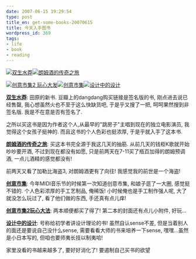 ```yaml
---
date: 2007-06-15 19:29:54
type: post
title_en: get-some-books-20070615
title: 今天入手图书
wordpress_id: 369
tags:
- life
- book
- reading
---
```


[![双生水莽](http://www.douban.com/spic/s2359493.jpg)](http://www.douban.com/subject/2042966/)[![朗姆酒的传奇之旅](http://www.douban.com/spic/s1503857.jpg)](http://www.douban.com/subject/1486573/)

[![创意市集2 玩心大发](http://www.douban.com/spic/s2407338.jpg)](http://www.douban.com/subject/2036345/)[![创意市集](http://www.douban.com/spic/s1407395.jpg)](http://www.douban.com/subject/1396339/)[![设计中的设计](http://www.douban.com/spic/s1950479.jpg)](http://www.douban.com/subject/1941558/)

[**双生水莽**](http://www.douban.com/subject/2042966/):
田原的新书. 豆瓣上的dangdang购买链接是签名版的书, 刚点进去说已经售罄, 我心想虽然火也不至于这么快缺货吧, 于是乎又搜了一把, 呵呵果然搜到非签名版. 我是不在意是否有签名了.

之所以买这书是因为作者这个人,从最早的"跳房子"主唱到现在的独立电影演员, 我觉得这个女孩子挺神的. 而且这书的个人色彩也挺浓厚, 于是乎就入手了这本书.

[**朗姆酒的传奇之旅**](http://www.douban.com/subject/1486573/):
买这本书完全源于我这几天的抽筋. 从前几天的钱柜K歌就开始吵吵要开酒, 不过到现在都没有如愿, 只是前两天在7-11买了瓶百加得的朗姆预调酒, 一点儿酒精的感觉都没有!

前两天又看了加勒比海盗3, 对朗姆酒更有了向往! 我感觉我的前世是一个海盗!

**[创意市集](http://www.douban.com/subject/1396339/)**:
今年MIDI音乐节的时候第一次知道创意市集, 和娘子逛了一大圈, 感觉挺不错的. 个人色彩浓厚的手工艺制品, 俺稀饭! 小时候俺也是手工制作强人呢, 大了就没怎么玩过了, 看了他们做的东西, 手还真有点儿痒!

**[创意市集2玩心大法](http://www.douban.com/subject/2036345/)**:
两本顺便都买了得了! 第二本的封面还有点儿小附件, 好玩...

**[设计中的设计](http://www.douban.com/subject/1941558/)**:
号称给初学者讲设计理论的书! 虽然自认sense不差, 但是当着别人的面还是要说自己没什么sense, 需要看看大师的书来培养一下sense, 嘿嘿...虽然是小日本写的, 但咱也要师夷长技以制夷哈!

家里没看的书越来越多了, 要好好消化了! 要遏制自己买书的欲望
